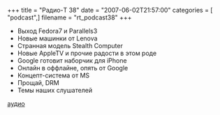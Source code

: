 +++
title = "Радио-T 38"
date = "2007-06-02T21:57:00"
categories = [ "podcast",]
filename = "rt_podcast38"
+++

- Выход Fedora7 и Parallels3
- Новые машинки от Lenova
- Странная модель Stealth Computer
- Новые AppleTV и прочие радости в этом роде
- Google готовит наборчик для iPhone
- Онлайн в оффлайне, опять от Google
- Концепт-система от MS
- Прощай, DRM
- Темы наших слушателей

[аудио](https://cdn.radio-t.com/rt_podcast38.mp3)
<audio src="https://cdn.radio-t.com/rt_podcast38.mp3" preload="none"></audio>

